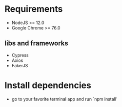 # Requirements

- NodeJS >= 12.0
- Google Chrome >= 76.0

## libs and frameworks

- Cypress
- Axios
- FakerJS

# Install dependencies

- go to your favorite terminal app and run `npm install'
